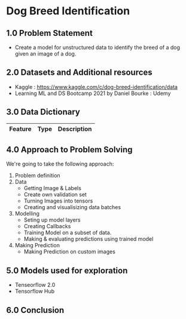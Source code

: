 # **Dog Breed Identification**

## 1.0 Problem Statement
- Create a model for unstructured data to identify the breed of a dog given an image of a dog.

## 2.0 Datasets and Additional resources
- Kaggle : https://www.kaggle.com/c/dog-breed-identification/data
- Learning ML and DS Bootcamp 2021 by Daniel Bourke : Udemy

## 3.0 Data Dictionary
|Feature|Type|Description|
|---|---|---|


## 4.0 Approach to Problem Solving
We're going to take the following approach:
1. Problem definition
2. Data
    - Getting Image & Labels
    - Create own validation set
    - Turning Images into tensors
    - Creating and visualisizing data batches
3. Modelling
    - Seting up model layers
    - Creating Callbacks
    - Training Model on a subset of data. 
    - Making & evaluating predictions using trained model
4. Making Prediction
    - Making Prediction on custom images

## 5.0 Models used for exploration
- Tenseorflow 2.0
- Tensorflow Hub

## 6.0 Conclusion

